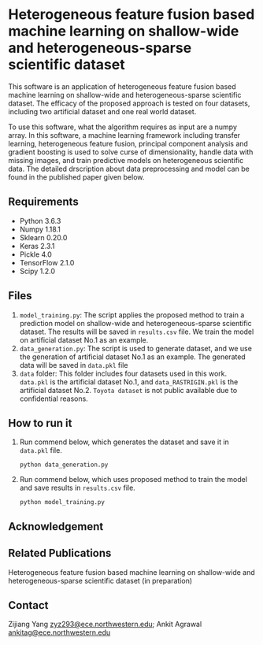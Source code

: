 # Heterogeneous feature fusion based machine learning on shallow-wide and heterogeneous-sparse scientific dataset
This software is an application of heterogeneous feature fusion based machine learning on shallow-wide and heterogeneous-sparse scientific dataset. The efficacy of the proposed approach is tested on four datasets, including two artificial dataset and one real world dataset. 

To use this software, what the algorithm requires as input are a numpy array. In this software, a machine learning framework including transfer learning, heterogeneous feature fusion, principal component analysis and gradient boosting is used to solve curse of dimensionality, handle data with missing images, and train predictive models on heterogeneous scientific data. The detailed drscription about data preprocessing and model can be found in the published paper given below.

## Requirements ##
* Python 3.6.3 
* Numpy 1.18.1 
* Sklearn 0.20.0 
* Keras 2.3.1 
* Pickle 4.0 
* TensorFlow 2.1.0 
* Scipy 1.2.0

## Files ##
1. `model_training.py`: The script applies the proposed method to train a prediction model on shallow-wide and heterogeneous-sparse scientific dataset. The results will be saved in `results.csv` file. We train the model on artificial dataset No.1 as an example.
2. `data_generation.py`: The script is used to generate dataset, and we use the generation of artificial dataset No.1 as an example. The generated data will be saved in `data.pkl` file
4. `data` folder: This folder includes four datasets used in this work. `data.pkl` is the artificial dataset No.1, and `data_RASTRIGIN.pkl` is the artificial dataset No.2. `Toyota dataset` is not public available due to confidential reasons. 


## How to run it
1. Run commend below, which generates the dataset and save it in `data.pkl` file.
   ```
   python data_generation.py
   ```
1. Run commend below, which uses proposed method to train the model and save results in `results.csv` file.
   ```
   python model_training.py
   ```

## Acknowledgement


## Related Publications ##
Heterogeneous feature fusion based machine learning on shallow-wide and heterogeneous-sparse scientific dataset (in preparation)

## Contact
Zijiang Yang <zyz293@ece.northwestern.edu>; Ankit Agrawal <ankitag@ece.northwestern.edu>
